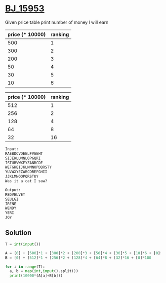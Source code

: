 # [BJ_15953](https://acmicpc.net/problem/15953)

Given price table print number of money I will earn

| price (* 10000) | ranking |
| --------------- | ------- |
| 500             | 1       |
| 300             | 2       |
| 200             | 3       |
| 50              | 4       |
| 30              | 5       |
| 10              | 6       |

| price (* 10000) | ranking |
| --------------- | ------- |
| 512             | 1       |
| 256             | 2       |
| 128             | 4       |
| 64              | 8       |
| 32              | 16      |

```txt
Input:
RAEBDCVDEELFVGEHT
SIJEKLUMNLOPGQRI
ISTURVWXEYZANBCDE
WEFGHEIJKLNMNOPDQRSTY
YUVWXYEZABCDREFGHII
JJKLMNOOPQRSTUY
Was it a cat I saw?

Output:
REDVELVET
SEULGI
IRENE
WENDY
YERI
JOY
```

## Solution

```py
T = int(input())

A = [0] + [500]*1 + [300]*2 + [200]*3 + [50]*4 + [30]*5 + [10]*6 + [0]*100
B = [0] + [512]*1 + [256]*2 + [128]*4 + [64]*8 + [32]*16 + [0]*100

for i in range(T):
  a, b = map(int,input().split())
  print(10000*(A[a]+B[b]))
```
